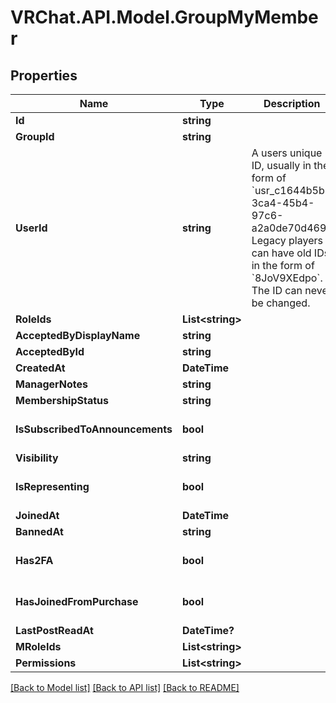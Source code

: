 # VRChat.API.Model.GroupMyMember

## Properties

Name | Type | Description | Notes
------------ | ------------- | ------------- | -------------
**Id** | **string** |  | [optional] 
**GroupId** | **string** |  | [optional] 
**UserId** | **string** | A users unique ID, usually in the form of &#x60;usr_c1644b5b-3ca4-45b4-97c6-a2a0de70d469&#x60;. Legacy players can have old IDs in the form of &#x60;8JoV9XEdpo&#x60;. The ID can never be changed. | [optional] 
**RoleIds** | **List&lt;string&gt;** |  | [optional] 
**AcceptedByDisplayName** | **string** |  | [optional] 
**AcceptedById** | **string** |  | [optional] 
**CreatedAt** | **DateTime** |  | [optional] 
**ManagerNotes** | **string** |  | [optional] 
**MembershipStatus** | **string** |  | [optional] 
**IsSubscribedToAnnouncements** | **bool** |  | [optional] [default to true]
**Visibility** | **string** |  | [optional] 
**IsRepresenting** | **bool** |  | [optional] [default to false]
**JoinedAt** | **DateTime** |  | [optional] 
**BannedAt** | **string** |  | [optional] 
**Has2FA** | **bool** |  | [optional] [default to false]
**HasJoinedFromPurchase** | **bool** |  | [optional] [default to false]
**LastPostReadAt** | **DateTime?** |  | [optional] 
**MRoleIds** | **List&lt;string&gt;** |  | [optional] 
**Permissions** | **List&lt;string&gt;** |  | [optional] 

[[Back to Model list]](../README.md#documentation-for-models) [[Back to API list]](../README.md#documentation-for-api-endpoints) [[Back to README]](../README.md)


